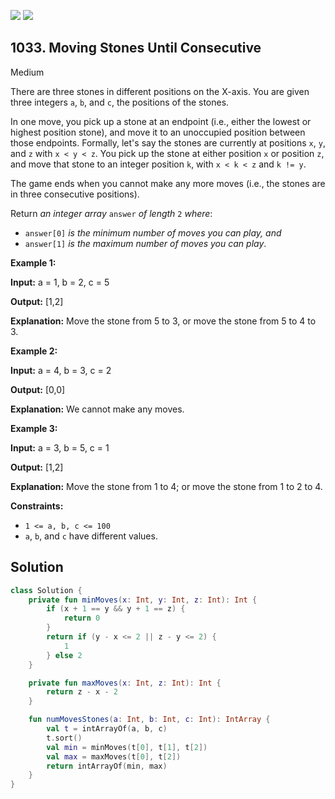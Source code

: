 [![](https://img.shields.io/github/stars/javadev/LeetCode-in-Kotlin?label=Stars&style=flat-square)](https://github.com/javadev/LeetCode-in-Kotlin)
[![](https://img.shields.io/github/forks/javadev/LeetCode-in-Kotlin?label=Fork%20me%20on%20GitHub%20&style=flat-square)](https://github.com/javadev/LeetCode-in-Kotlin/fork)

## 1033\. Moving Stones Until Consecutive

Medium

There are three stones in different positions on the X-axis. You are given three integers `a`, `b`, and `c`, the positions of the stones.

In one move, you pick up a stone at an endpoint (i.e., either the lowest or highest position stone), and move it to an unoccupied position between those endpoints. Formally, let's say the stones are currently at positions `x`, `y`, and `z` with `x < y < z`. You pick up the stone at either position `x` or position `z`, and move that stone to an integer position `k`, with `x < k < z` and `k != y`.

The game ends when you cannot make any more moves (i.e., the stones are in three consecutive positions).

Return _an integer array_ `answer` _of length_ `2` _where_:

*   `answer[0]` _is the minimum number of moves you can play, and_
*   `answer[1]` _is the maximum number of moves you can play_.

**Example 1:**

**Input:** a = 1, b = 2, c = 5

**Output:** [1,2]

**Explanation:** Move the stone from 5 to 3, or move the stone from 5 to 4 to 3.

**Example 2:**

**Input:** a = 4, b = 3, c = 2

**Output:** [0,0]

**Explanation:** We cannot make any moves.

**Example 3:**

**Input:** a = 3, b = 5, c = 1

**Output:** [1,2]

**Explanation:** Move the stone from 1 to 4; or move the stone from 1 to 2 to 4.

**Constraints:**

*   `1 <= a, b, c <= 100`
*   `a`, `b`, and `c` have different values.

## Solution

```kotlin
class Solution {
    private fun minMoves(x: Int, y: Int, z: Int): Int {
        if (x + 1 == y && y + 1 == z) {
            return 0
        }
        return if (y - x <= 2 || z - y <= 2) {
            1
        } else 2
    }

    private fun maxMoves(x: Int, z: Int): Int {
        return z - x - 2
    }

    fun numMovesStones(a: Int, b: Int, c: Int): IntArray {
        val t = intArrayOf(a, b, c)
        t.sort()
        val min = minMoves(t[0], t[1], t[2])
        val max = maxMoves(t[0], t[2])
        return intArrayOf(min, max)
    }
}
```